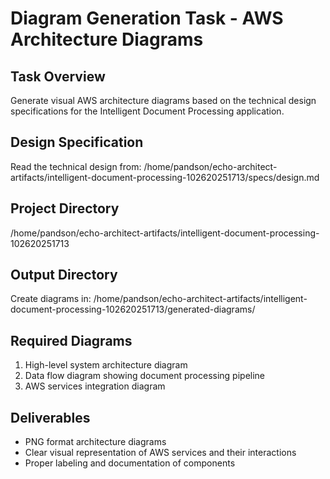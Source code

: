 # Diagram Generation Task - AWS Architecture Diagrams

## Task Overview
Generate visual AWS architecture diagrams based on the technical design specifications for the Intelligent Document Processing application.

## Design Specification
Read the technical design from: /home/pandson/echo-architect-artifacts/intelligent-document-processing-102620251713/specs/design.md

## Project Directory
/home/pandson/echo-architect-artifacts/intelligent-document-processing-102620251713

## Output Directory
Create diagrams in: /home/pandson/echo-architect-artifacts/intelligent-document-processing-102620251713/generated-diagrams/

## Required Diagrams
1. High-level system architecture diagram
2. Data flow diagram showing document processing pipeline
3. AWS services integration diagram

## Deliverables
- PNG format architecture diagrams
- Clear visual representation of AWS services and their interactions
- Proper labeling and documentation of components
